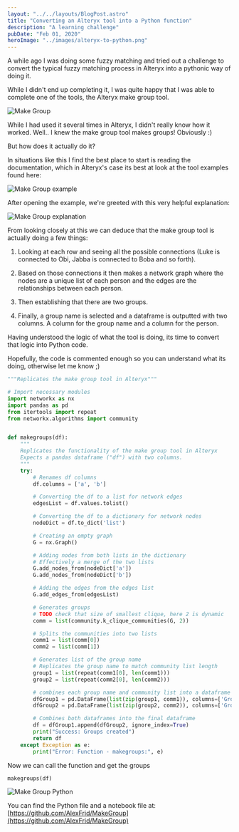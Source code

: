 ```yaml
---
layout: "../../layouts/BlogPost.astro"
title: "Converting an Alteryx tool into a Python function"
description: "A learning challenge"
pubDate: "Feb 01, 2020"
heroImage: "../images/alteryx-to-python.png"
---
```


A while ago I was doing some fuzzy matching and tried out a challenge to convert the typical fuzzy matching process
in Alteryx into a pythonic way of doing it.

While I didn't end up completing it, 
I was quite happy that I was able to complete one of the tools, 
the Alteryx make group tool.

![Make Group](../images/make-groups/makegroup.jpg)

While I had used it several times in Alteryx, I didn't really know how it worked.
Well.. I knew the make group tool makes groups! Obviously :)

But how does it actually do it?

In situations like this I find the best place to start is reading the 
documentation, which in Alteryx's case its best at look at the tool examples
found here:

![Make Group example](../images/make-groups/make-groups-example-menu.PNG)


After opening the example, we're greeted with this very helpful explanation:

![Make Group explanation](../images/make-groups/make-groups-explanation.PNG)

From looking closely at this we can deduce that the make group tool
is actually doing a few things:

1. Looking at each row and seeing all the possible connections
(Luke is connected to Obi, Jabba is connected to Boba and so forth).

2. Based on those connections it then makes a network graph where the
nodes are a unique list of each person and the edges are the
relationships between each person.

3. Then establishing that there are two groups.

4. Finally, a group name is selected and a dataframe is outputted with two columns.
A column for the group name and a column for the person.

Having understood the logic of what the tool is doing, its time to convert that
logic into Python code.

Hopefully, the code is commented enough so you can understand what its doing,
otherwise let me know ;)

```python
"""Replicates the make group tool in Alteryx"""

# Import necessary modules
import networkx as nx
import pandas as pd
from itertools import repeat
from networkx.algorithms import community


def makegroups(df):
    """
    Replicates the functionality of the make group tool in Alteryx
    Expects a pandas dataframe ("df") with two columns.
    """
    try:
        # Renames df columns
        df.columns = ['a', 'b']

        # Converting the df to a list for network edges
        edgesList = df.values.tolist()

        # Converting the df to a dictionary for network nodes
        nodeDict = df.to_dict('list')

        # Creating an empty graph
        G = nx.Graph()

        # Adding nodes from both lists in the dictionary
        # Effectively a merge of the two lists
        G.add_nodes_from(nodeDict['a'])
        G.add_nodes_from(nodeDict['b'])

        # Adding the edges from the edges list
        G.add_edges_from(edgesList)

        # Generates groups
        # TODO check that size of smallest clique, here 2 is dynamic
        comm = list(community.k_clique_communities(G, 2))

        # Splits the communities into two lists
        comm1 = list(comm[0])
        comm2 = list(comm[1])

        # Generates list of the group name
        # Replicates the group name to match community list length
        group1 = list(repeat(comm1[0], len(comm1)))
        group2 = list(repeat(comm2[0], len(comm2)))

        # combines each group name and community list into a dataframe
        dfGroup1 = pd.DataFrame(list(zip(group1, comm1)), columns=['Group', 'key'])
        dfGroup2 = pd.DataFrame(list(zip(group2, comm2)), columns=['Group', 'key'])

        # Combines both dataframes into the final dataframe
        df = dfGroup1.append(dfGroup2, ignore_index=True)
        print("Success: Groups created")
        return df
    except Exception as e:
        print("Error: Function - makegroups:", e)
```

Now we can call the function and get the groups

```python
makegroups(df)
```

![Make Group Python](../images/make-groups/mg-python.png)

You can find the Python file and a notebook file at:
[https://github.com/AlexFrid/MakeGroup](https://github.com/AlexFrid/MakeGroup)
